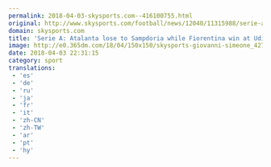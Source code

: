 ```yaml
---
permalink: 2018-04-03-skysports.com--416100755.html
original: http://www.skysports.com/football/news/12040/11315988/serie-a-atalanta-lose-to-sampdoria-while-fiorentina-win-at-udinese
domain: skysports.com
title: 'Serie A: Atalanta lose to Sampdoria while Fiorentina win at Udinese'
image: http://e0.365dm.com/18/04/150x150/skysports-giovanni-simeone_4272743.jpg
date: 2018-04-03 22:31:15
category: sport
translations: 
 - 'es'
 - 'de'
 - 'ru'
 - 'ja'
 - 'fr'
 - 'it'
 - 'zh-CN'
 - 'zh-TW'
 - 'ar'
 - 'pt'
 - 'hy'
---
```


